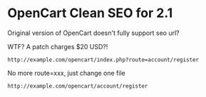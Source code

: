# OpenCart Clean SEO for 2.1

Original version of OpenCart doesn't fully support seo url? 

WTF? A patch charges $20 USD?! 

```
http://example.com/opencart/index.php?route=account/register
```

No more route=xxx, just change one file

```
http://example.com/opencart/account/register
```
